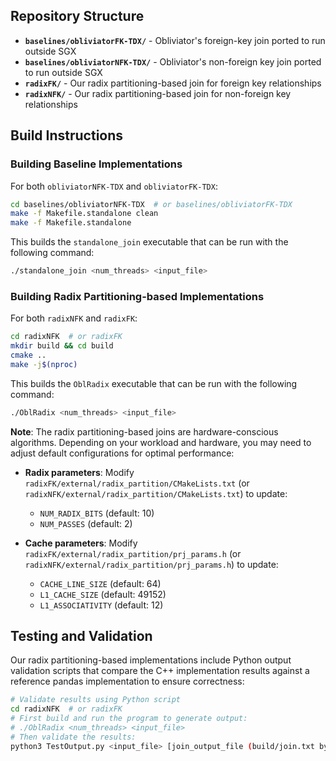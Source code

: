 ## Repository Structure

- **`baselines/obliviatorFK-TDX/`** - Obliviator's foreign-key join ported to run outside SGX
- **`baselines/obliviatorNFK-TDX/`** - Obliviator's non-foreign key join ported to run outside SGX
- **`radixFK/`** - Our radix partitioning-based join for foreign key relationships
- **`radixNFK/`** - Our radix partitioning-based join for non-foreign key relationships


## Build Instructions

### Building Baseline Implementations

For both `obliviatorNFK-TDX` and `obliviatorFK-TDX`:

```bash
cd baselines/obliviatorNFK-TDX  # or baselines/obliviatorFK-TDX
make -f Makefile.standalone clean
make -f Makefile.standalone
```

This builds the `standalone_join` executable that can be run with the following command:
```bash
./standalone_join <num_threads> <input_file>
```

### Building Radix Partitioning-based Implementations

For both `radixNFK` and `radixFK`:

```bash
cd radixNFK  # or radixFK
mkdir build && cd build
cmake ..
make -j$(nproc)
```

This builds the `OblRadix` executable that can be run with the following command:
```bash
./OblRadix <num_threads> <input_file>
```

**Note**: The radix partitioning-based joins are hardware-conscious algorithms. Depending on your workload and hardware, you may need to adjust default configurations for optimal performance:

- **Radix parameters**: Modify `radixFK/external/radix_partition/CMakeLists.txt` (or `radixNFK/external/radix_partition/CMakeLists.txt`) to update:
  - `NUM_RADIX_BITS` (default: 10)  
  - `NUM_PASSES` (default: 2)

- **Cache parameters**: Modify `radixFK/external/radix_partition/prj_params.h` (or `radixNFK/external/radix_partition/prj_params.h`) to update:
  - `CACHE_LINE_SIZE` (default: 64)
  - `L1_CACHE_SIZE` (default: 49152) 
  - `L1_ASSOCIATIVITY` (default: 12)

## Testing and Validation

Our radix partitioning-based implementations include Python output validation scripts that compare the C++ implementation results against a reference pandas implementation to ensure correctness:

```bash
# Validate results using Python script
cd radixNFK  # or radixFK
# First build and run the program to generate output:
# ./OblRadix <num_threads> <input_file>
# Then validate the results:
python3 TestOutput.py <input_file> [join_output_file (build/join.txt by default)]
```
